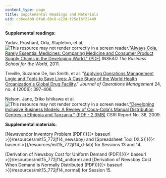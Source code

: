 ```yaml
---
content_type: page
title: Supplemental Readings and Materials
uid: cb6ee4b9-0fa8-80c8-e22d-f25e16f22449
---
```


**Supplemental readings:**

Yadav, Prashant, Orla, Stapleton, et al. ![This resource may not render correctly in a screen reader.](/images/inacessible.gif)["Always Cola, Rarely Essential Medicines: Comparing Medicine and Consumer Product Supply Chains in the Developing World." (PDF)](https://papers.ssrn.com/sol3/papers.cfm?abstract_id=1656386) _INSEAD The Business School for the World_, 2011.

Treville, Suzanne De, Ian Smith, et al. "[Applying Operations Management Logic and Tools to Save Lives: A Case Study of the World Health Organization's Global Drug Facility](http://dx.doi.org/10.1016/j.jom.2005.03.004)." _Journal of Operations Management_ 24, no. 4 (2006): 397–406.

Nelson, Jane, Eriko Ishikawa et al. ![This resource may not render correctly in a screen reader.](/images/inacessible.gif)["Developing Inclusive Business Models: A Review of Coca-Cola's Manual Distribution Centres in Ethiopia and Tanzania." (PDF - 2.3MB)](https://www.hks.harvard.edu/sites/default/files/centers/mrcbg/programs/cri/files/other_10_MDC_report.pdf) CSRI Report No. 38, 2009.

**Supplemental materials:**

[Newsvendor Inventory Problem (PDF)]({{< baseurl >}}/resources/mit15_772jf14_newsboy) and [Spreadsheet Tool (XLS)]({{< baseurl >}}/resources/mit15_772jf14_d-lab) for Sessions 13 and 14.

[Derivation of Newsboy Cost for Uniform Demand (PDF)]({{< baseurl >}}/resources/mit15_772jf14_uniform) and [Derivation of Newsboy Cost When Demand is Normally Distributed (PDF)]({{< baseurl >}}/resources/mit15_772jf14_normal) for Session 15.